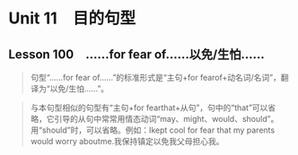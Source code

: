 ﻿ # Unit 11　目的句型
 ## Lesson 100　……for fear of……以免/生怕……
 
> 句型“……for fear of……”的标准形式是“主句+for fearof+动名词/名词”，翻译为“以免/生怕……”。

> 与本句型相似的句型有“主句+for fearthat+从句”，句中的“that”可以省略，它引导的从句中常常用情态动词“may、might、would、should”。用“should”时，可以省略。例如：Ikept cool for fear that my parents would worry aboutme.我保持镇定以免我父母担心我。


 
